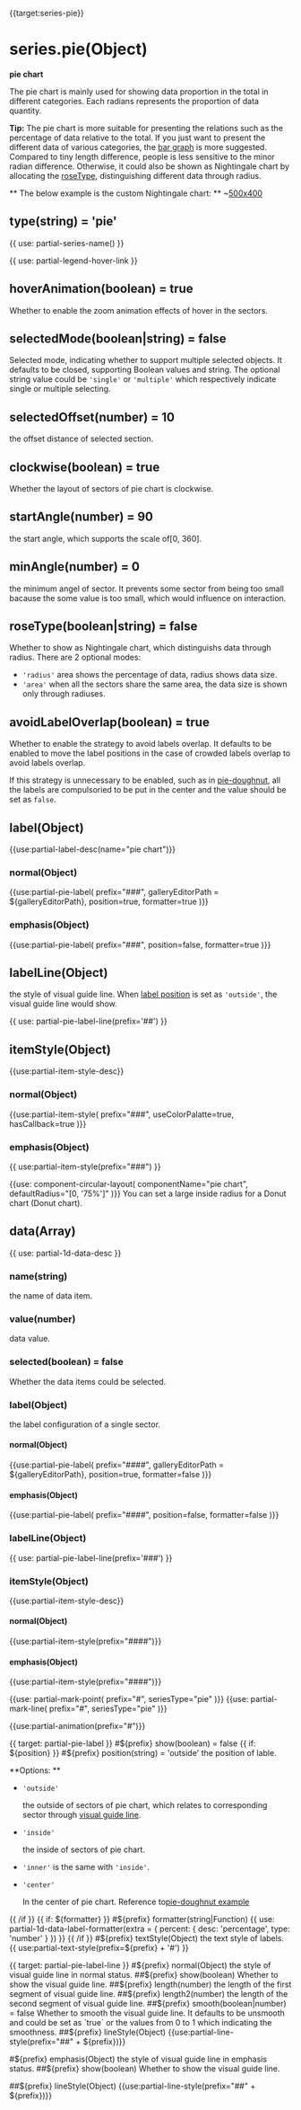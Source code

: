 {{target:series-pie}}

# series.pie(Object)

**pie chart**

The pie chart is mainly used for showing data proportion in the total in different categories. Each radians represents the proportion of data quantity.


**Tip:** The pie chart is more suitable for presenting the relations such as the percentage of data relative to the total. If you just want to present the different data of various categories, the [bar graph](bar) is more suggested. Compared to tiny length difference,  people is less sensitive to the minor radian difference. Otherwise, it could also be shown as Nightingale chart by allocating the [roseType](~series-pie.roseType), distinguishing different data through radius. 

** The below example is the custom Nightingale chart: **
~[500x400](${galleryViewPath}pie-custom&edit=1&reset=1)

## type(string) = 'pie'

{{ use: partial-series-name() }}

{{ use: partial-legend-hover-link }}

## hoverAnimation(boolean) = true
Whether to enable the zoom animation effects of hover in the sectors.

## selectedMode(boolean|string) = false
Selected mode, indicating whether to support multiple selected objects. It defaults to be closed, supporting Boolean values and string. The optional string value could be `'single'` or `'multiple'` which respectively indicate single or multiple selecting.


## selectedOffset(number) = 10
the offset distance of selected section.

## clockwise(boolean) = true
Whether the layout of sectors of pie chart is clockwise.

## startAngle(number) = 90
the start angle, which supports the scale of[0, 360].

## minAngle(number) = 0
the minimum angel of sector. It prevents some sector from being too small bacause the some value is too small, which would influence on interaction. 

## roseType(boolean|string) = false
Whether to show as Nightingale chart, which distinguishs data through radius. There are 2 optional modes: 

+ `'radius'` area shows the percentage of data, radius shows data size. 
+ `'area'` when all the sectors share the same area, the data size is shown only through radiuses.

## avoidLabelOverlap(boolean) = true
Whether to enable the strategy to avoid labels overlap. It defaults to be enabled to move the label positions in the case of crowded labels overlap to avoid labels overlap.

If this strategy is unnecessary to be enabled, such as in [pie-doughnut](${galleryEditorPath}pie-doughnut), all the labels are compulsoried to be put in the center and the value should be set as `false`. 

## label(Object)
{{use:partial-label-desc(name="pie chart")}}
### normal(Object)
{{use:partial-pie-label(
    prefix="###",
    galleryEditorPath = ${galleryEditorPath},
    position=true,
    formatter=true
)}}
### emphasis(Object)
{{use:partial-pie-label(
    prefix="###",
    position=false,
    formatter=true
)}}

## labelLine(Object)
the style of visual guide line. When [label position](~series-pie.label.normal.position) is set as `'outside'`, the visual guide line would show.           

{{ use: partial-pie-label-line(prefix='##') }}

## itemStyle(Object)
{{use:partial-item-style-desc}}
### normal(Object)
{{use:partial-item-style(
    prefix="###",
    useColorPalatte=true,
    hasCallback=true
)}}
### emphasis(Object)
{{ use:partial-item-style(prefix="###") }}

{{use: component-circular-layout(
    componentName="pie chart",
    defaultRadius="[0, '75%']"
)}}
You can set a large inside radius for a Donut chart (Donut chart).  

## data(Array)
{{ use: partial-1d-data-desc }}
### name(string)
the name of data item.
### value(number)
data value.
### selected(boolean) = false
Whether the data items could be selected.

### label(Object)
the label configuration of a single sector.

#### normal(Object)
{{use:partial-pie-label(
    prefix="####",
    galleryEditorPath = ${galleryEditorPath},
    position=true,
    formatter=false
)}}
#### emphasis(Object)
{{use:partial-pie-label(
    prefix="####",
    position=false,
    formatter=false
)}}

### labelLine(Object)
{{ use: partial-pie-label-line(prefix='###') }}

### itemStyle(Object)
{{use:partial-item-style-desc}}
#### normal(Object)
{{use:partial-item-style(prefix="####")}}
#### emphasis(Object)
{{use:partial-item-style(prefix="####")}}

{{use: partial-mark-point(
    prefix="#",
    seriesType="pie"
)}}
{{use: partial-mark-line(
    prefix="#",
    seriesType="pie"
)}}

{{use:partial-animation(prefix="#")}}




{{ target: partial-pie-label }}
#${prefix} show(boolean) = false
{{ if: ${position} }}
#${prefix} position(string) = 'outside'
the position of lable.

**Options: **
+ `'outside'`

    the outside of sectors of pie chart, which relates to corresponding sector through [visual guide line](~series-pie.labelLine).

+ `'inside'`

    the inside of sectors of pie chart.

+ `'inner'` is the same with `'inside'`. 
+ `'center'`

    In the center of pie chart. Reference to[pie-doughnut example](${galleryEditorPath}pie-doughnut)

{{ /if }}
{{ if: ${formatter} }}
#${prefix} formatter(string|Function)
{{ use: partial-1d-data-label-formatter(extra = {
    percent: {
        desc: 'percentage',
        type: 'number'
    }
}) }}
{{ /if }}
#${prefix} textStyle(Object)
the text style of labels.
{{ use:partial-text-style(prefix=${prefix} + '#') }}



{{ target: partial-pie-label-line }}
#${prefix} normal(Object)
the style of visual guide line in normal status.
##${prefix} show(boolean)
Whether to show the visual guide line.
##${prefix} length(number)
the length of the first segment of visual guide line.
##${prefix} length2(number)
the length of the second segment of visual guide line.
##${prefix} smooth(boolean|number) = false
Whether to smooth the visual guide line. It defaults to be unsmooth and could be set as `true` or the values from 0 to 1 which indicating the smoothness.   
##${prefix} lineStyle(Object)
{{use:partial-line-style(prefix="##" + ${prefix})}}

#${prefix} emphasis(Object)
the style of visual guide line in emphasis status.
##${prefix} show(boolean)
Whether to show the visual guide line.

##${prefix} lineStyle(Object)
{{use:partial-line-style(prefix="##" + ${prefix})}}


